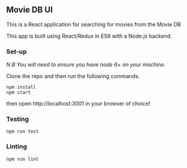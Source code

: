 ## Movie DB UI

This is a React application for searching for movies from the Movie DB

This app is built using React/Redux in ES6 with a Node.js backend.

### Set-up

*N.B You will need to ensure you have node 6+ on your machine.*

Clone the repo and then run the following commands.

```
npm install
npm start
```

then open http://localhost:3001 in your browser of choice!

### Testing

`npm run test`

### Linting

`npm run lint`